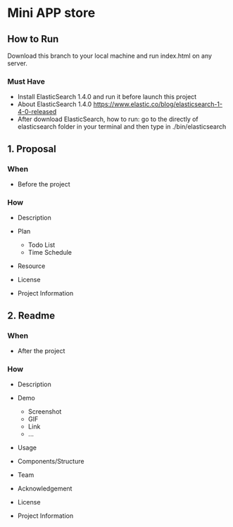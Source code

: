 # Mini APP store

## How to Run

Download this branch to your local machine and run index.html on any server.

### Must Have
* Install ElasticSearch 1.4.0 and run it before launch this project
* About ElasticSearch 1.4.0 https://www.elastic.co/blog/elasticsearch-1-4-0-released
* After download ElasticSearch, how to run: go to the directly of elasticsearch folder in your terminal and then type in  ./bin/elasticsearch

## 1\. Proposal

### When

- Before the project

### How

- Description
- Plan

  - Todo List
  - Time Schedule

- Resource

- License
- Project Information



## 2\. Readme

### When

- After the project

### How

- Description
- Demo

  - Screenshot
  - GIF
  - Link
  - ...

- Usage

- Components/Structure
- Team
- Acknowledgement
- License
- Project Information



